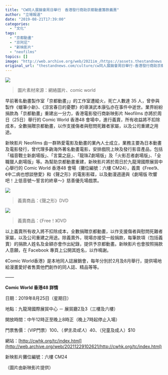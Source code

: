 ```yaml
---
title: "CW同人展銷會周日舉行　香港發行商助京都動畫籌款義賣"
author: "立場報道"
date: "2019-08-21T17:39:00"
categories:
  - "文化"
tags:
  - "京都動畫"
  - "京阿尼"
  - "新映影片"
  - "neofilms"
topics: []
image: "http://web.archive.org/web/2021im_/https://assets.thestandnews.com/media/photos/comic-13_h4K4v.png"
original_url: "thestandnews.com/culture/cw同人展銷會周日舉行-香港發行商助京都動畫籌款義賣"
---
```

![](http://web.archive.org/web/2021im_/https://assets.thestandnews.com/media/photos/comic-13_h4K4v.png)
> 圖片素材來源：網絡圖片、comic world

早前著名動畫製作室「京都動畫」」的工作室遭縱火，死亡人數達 35 人，曾參與製作《蠟筆小新》、《涼宮春日的憂鬱》的導演武本康弘亦在事件中逝世。業界紛紛捐款為「京都動畫」重建出一分力，香港電影發行商新映影片 Neofilms 亦將於周日（25日）舉行的 Comic World 香港48 會場中，進行義賣，所有收益將不扣除成本，全數捐贈京都動畫，以作支援傷者與慰問死難者家屬，以及公司重建之用途。

新映影片 Neofilms 由一群熱愛電影及動畫的業內人士成立，業務主要為日本動畫及電影發行，曾代理多齣海外著名動畫電影，安排戲院上映及發行影音產品，包括「福音戰士新劇場版」、「言葉之庭」、「龍珠Z劇場版」及「火影忍者劇場版」、「全職獵人劇場版」等。為幫助京都動畫重建，新映影片將於周日於九龍灣國際展貿中心舉行的 Comic World 香港48 會場（攤位編號：六樓 CM24），義賣《Free!》、《中二病也想談戀愛》和《聲之形》的電影影碟，以及動漫週邊與《劇場版 吹響吧！上低音號～誓言的終章～》慈善優先場戲票。 

![](http://web.archive.org/web/2021im_/https://assets.thestandnews.com/media/photos/ASV_dvd_7vDAB.png)
> 義賣商品：《聲之形》DVD

![](http://web.archive.org/web/2021im_/https://assets.thestandnews.com/media/photos/Free20TM_DVD_VWJEN.png)
> 義賣商品：《Free！》DVD

以上義賣所有收入將不扣除成本，全數捐贈京都動畫，以作支援傷者與慰問死難者家屬，以及公司重建之用途。除義賣外，現場亦接受一般捐款，每筆款項（包括義賣）的捐款人姓名及金額亦會作出紀錄，提供予京都動畫。新映影片也會按照捐款人意願，在 Facebook 專頁上公開其姓名，以作鳴謝。

《Comic World香港》是本地同人誌展銷會，每年分別於2月及8月舉行，提供場地給漫畫愛好者售賣他們創作的同人誌、精品等等。

——

**Comic World 香港48 詳情**

日期：2019年8月25日（星期日）

地點：九龍灣國際展貿中心 － 展貿廳2及3（三樓及六樓）

開放時間：中午12時正至晚上8時正（晚上7時起停止入場）

門票售價：（VIP門票）$100、（學生及成人）$40、（兒童及成人）$10

網站：[http://cwhk.org/tc/index.html](http://web.archive.org/web/20211229102621/http://cwhk.org/tc/index.html)

新映影片攤位編號：六樓 CM24

（圖片由新映影片提供）